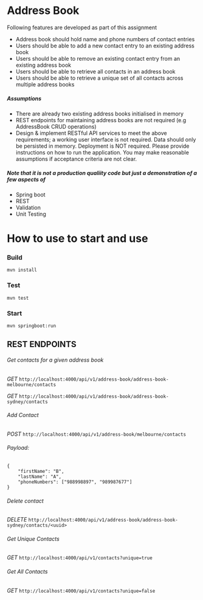 # Address Book

Following features are developed as part of this assignment 

- Address book should hold name and phone numbers of contact entries
- Users should be able to add a new contact entry to an existing address book
- Users should be able to remove an existing contact entry from an existing address book
- Users should be able to retrieve all contacts in an address book
- Users should be able to retrieve a unique set of all contacts across multiple address books
##### Assumptions
- There are already two existing address books initialised in memory
- REST endpoints for maintaining address books are not required (e.g AddressBook CRUD operations)
- Design & implement RESTful API services to meet the above requirements; a working user interface is not required. Data should only be persisted in memory. Deployment is NOT required. Please provide instructions on how to run the application. You may make reasonable assumptions if acceptance criteria are not clear.
 
 
##### Note that it is not a production qualiity code but just a demonstration of a few aspects of
 - Spring boot
 - REST
 - Validation
 - Unit Testing 
 
# How to use to start and use 

### Build
```mvn install```

### Test
```mvn test```

### Start
```mvn springboot:run```


## REST ENDPOINTS
###### Get contacts for a given address book
*GET* ```http://localhost:4000/api/v1/address-book/address-book-melbourne/contacts```

*GET* ```http://localhost:4000/api/v1/address-book/address-book-sydney/contacts```

###### Add Contact
*POST* ```http://localhost:4000/api/v1/address-book/melbourne/contacts```

###### Payload: 
```
{
	"firstName": "B",
	"lastName": "A",
	"phoneNumbers": ["988998897", "989987677"]
}
```

###### Delete contact
*DELETE* ```http://localhost:4000/api/v1/address-book/address-book-sydney/contacts/<uuid>```

###### Get Unique Contacts
*GET* ```http://localhost:4000/api/v1/contacts?unique=true```

###### Get All Contacts
*GET* ```http://localhost:4000/api/v1/contacts?unique=false```